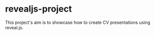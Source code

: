 # revealjs-project

This project's aim is to showcase how to create CV presentations using reveal.js.